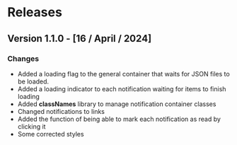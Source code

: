 # Releases

## Version 1.1.0 - [16 / April / 2024]

### Changes

- Added a loading flag to the general container that waits for JSON files to be loaded.
- Added a loading indicator to each notification waiting for items to finish loading
- Added __classNames__ library to manage notification container classes
- Changed notifications to links
- Added the function of being able to mark each notification as read by clicking it
- Some corrected styles
